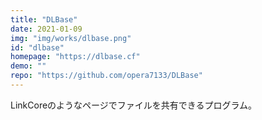 ```yaml
---
title: "DLBase"
date: 2021-01-09
img: "img/works/dlbase.png"
id: "dlbase"
homepage: "https://dlbase.cf"
demo: ""
repo: "https://github.com/opera7133/DLBase"
---
```

LinkCoreのようなページでファイルを共有できるプログラム。